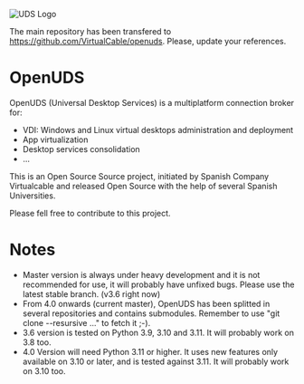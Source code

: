 ![UDS Logo](https://www2.udsenterprise.com/static/img/logoUDSNav.png)

The main repository has been transfered to https://github.com/VirtualCable/openuds.
Please, update your references.

OpenUDS
=======

OpenUDS (Universal Desktop Services) is a multiplatform connection broker for:
- VDI: Windows and Linux virtual desktops administration and deployment
- App virtualization
- Desktop services consolidation
- ...

This is an Open Source Source project, initiated by Spanish Company ​Virtualcable and released Open Source with the help of several Spanish Universities.

Please fell free to contribute to this project.

Notes
=====
* Master version is always under heavy development and it is not recommended for use, it will probably have unfixed bugs.  Please use the latest stable branch. (v3.6 right now)
* From 4.0 onwards (current master), OpenUDS has been splitted in several repositories and contains submodules. Remember to use "git clone --resursive ..." to fetch it ;-).
* 3.6 version is tested on Python 3.9, 3.10 and 3.11. It will probably work on 3.8 too.
* 4.0 Version will need Python 3.11 or higher. It uses new features only available on 3.10 or later, and is tested against 3.11. It will probably work on 3.10 too.
